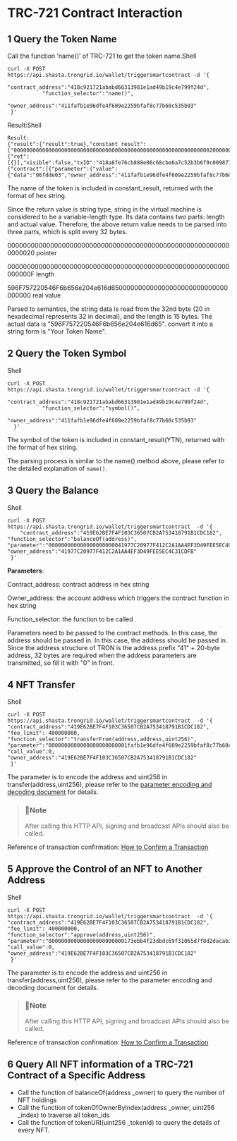 # TRC-721 Contract Interaction

## 1 Query the Token Name

Call the function ‘name\(\)’ of TRC-721 to get the token name.Shell

```text
curl -X POST https://api.shasta.trongrid.io/wallet/triggersmartcontract -d '{
           "contract_address":"418c921721ababd66313981e1ad49b19c4e799f24d",
           "function_selector":"name()",
           "owner_address":"411fafb1e96dfe4f609e2259bfaf8c77b60c535b93"
 }'
```

Result:Shell

```text
Result:
{"result":{"result":true},"constant_result":["0000000000000000000000000000000000000000000000000000000000000020000000000000000000000000000000000000000000000000000000000000000f596f757220546f6b656e204e616d650000000000000000000000000000000000"],"transaction":{"ret":[{}],"visible":false,"txID":"418a8fe76cb888e06c68cbe6a7c52b3b6f9c009877e16a2a87183868c5cbb1b0","raw_data":{"contract":[{"parameter":{"value":{"data":"06fdde03","owner_address":"411fafb1e96dfe4f609e2259bfaf8c77b60c535b93","contract_address":"418c921721ababd66313981e1ad49b19c4e799f24d"},"type_url":"type.googleapis.com/protocol.TriggerSmartContract"},"type":"TriggerSmartContract"}],"ref_block_bytes":"2d6d","ref_block_hash":"08e5816e980173a0","expiration":1615822557000,"fee_limit":400000000,"timestamp":1615822500321},"raw_data_hex":"0a022d6d220808e5816e980173a040c89e9eb4832f5a6d081f12690a31747970652e676f6f676c65617069732e636f6d2f70726f746f636f6c2e54726967676572536d617274436f6e747261637412340a15411fafb1e96dfe4f609e2259bfaf8c77b60c535b931215418c921721ababd66313981e1ad49b19c4e799f24d220406fdde0370e1e39ab4832f90018088debe01"}}
```

The name of the token is included in constant\_result, returned with the format of hex string.

Since the return value is string type, string in the virtual machine is considered to be a variable-length type. Its data contains two parts: length and actual value. Therefore, the above return value needs to be parsed into three parts, which is split every 32 bytes.

0000000000000000000000000000000000000000000000000000000000000020 pointer

000000000000000000000000000000000000000000000000000000000000000F length

596F757220546F6b656e204e616d650000000000000000000000000000000000 real value

Parsed to semantics, the string data is read from the 32nd byte \(20 in hexadecimal represents 32 in decimal\), and the length is 15 bytes. The actual data is "596F757220546F6b656e204e616d65". convert it into a string form is "Your Token Name".

## 2 Query the Token Symbol

Shell

```text
curl -X POST  https://api.shasta.trongrid.io/wallet/triggersmartcontract -d '{
           "contract_address":"418c921721ababd66313981e1ad49b19c4e799f24d",
           "function_selector":"symbol()",
           "owner_address":"411fafb1e96dfe4f609e2259bfaf8c77b60c535b93"
  }'
```

The symbol of the token is included in constant\_result\(YTN\), returned with the format of hex string.

The parsing process is similar to the name\(\) method above, please refer to the detailed explanation of `name()`.

## 3 Query the Balance

Shell

```text
curl -X POST https://api.shasta.trongrid.io/wallet/triggersmartcontract  -d '{
    "contract_address":"419E62BE7F4F103C36507CB2A753418791B1CDC182",
"function_selector":"balanceOf(address)",
"parameter":"000000000000000000000041977C20977F412C2A1AA4EF3D49FEE5EC4C31CDFB",
"owner_address":"41977C20977F412C2A1AA4EF3D49FEE5EC4C31CDFB"
 }'
```

**Parameters**:

Contract\_address: contract address in hex string

Owner\_address: the account address which triggers the contract function in hex string

Function\_selector: the function to be called

Parameters need to be passed to the contract methods. In this case, the address should be passed in. In this case, the address should be passed in. Since the address structure of TRON is the address prefix "41" + 20-byte address, 32 bytes are required when the address parameters are transmitted, so fill it with "0" in front.

## 4 NFT Transfer

Shell

```text
curl -X POST https://api.shasta.trongrid.io/wallet/triggersmartcontract  -d '{
"contract_address":"419E62BE7F4F103C36507CB2A753418791B1CDC182",
"fee_limit": 400000000,
"function_selector":"transferFrom(address,address,uint256)",
"parameter":"0000000000000000000000001fafb1e96dfe4f609e2259bfaf8c77b60c535b9300000000000000000000000021ae4e504e68a75521221163faae1acd01deb3160000000000000000000000000000000000000000000000000000000000000001",
"call_value":0,
"owner_address":"419E62BE7F4F103C36507CB2A753418791B1CDC182"
 }'
```

The parameter is to encode the address and uint256 in transfer\(address,uint256\), please refer to the [parameter encoding and decoding document](https://developers.tron.network/docs/parameter-and-return-value-encoding-and-decoding) for details.

> ### 📘Note
>
> After calling this HTTP API, signing and broadcast APIs should also be called.

Reference of transaction confirmation: [How to Confirm a Transaction](https://developers.tron.network/docs/transaction-11)

## 5 Approve the Control of an NFT to Another Address

Shell

```text
curl -X POST https://api.shasta.trongrid.io/wallet/triggersmartcontract  -d '{
"contract_address":"419E62BE7F4F103C36507CB2A753418791B1CDC182",
"fee_limit": 400000000,
"function_selector":"approve(address,uint256)",
"parameter":"000000000000000000000000173ebb4f23dbdc69f31065d7f8d2dacab32e004f0000000000000000000000000000000000000000000000000000000000000001",
"call_value":0,
"owner_address":"419E62BE7F4F103C36507CB2A753418791B1CDC182"
 }'
```

The parameter is to encode the address and uint256 in transfer\(address,uint256\), please refer to the parameter encoding and decoding document for details.

> ### 📘Note
>
> After calling this HTTP API, signing and broadcast APIs should also be called.

Reference of transaction confirmation: [How to Confirm a Transaction](https://developers.tron.network/docs/transaction-11)

## 6 Query All NFT information of a TRC-721 Contract of a Specific Address

* Call the function of balanceOf\(address \_owner\) to query the number of NFT holdings
* Call the function of tokenOfOwnerByIndex\(address \_owner, uint256 \_index\) to traverse all token\_ids
* Call the function of tokenURI\(uint256 \_tokenId\) to query the details of every NFT.

